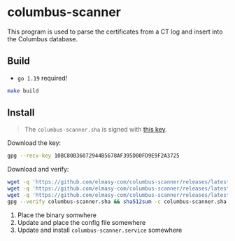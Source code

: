 # columbus-scanner

This program is used to parse the certificates from a CT log and insert into the Columbus database. 

## Build

- `go 1.19` required!

```bash
make build
```

## Install

> The `columbus-scanner.sha` is signed with [this key](https://keys.openpgp.org/vks/v1/by-fingerprint/10BC80B36072944B5678AF395D00FD9E9F2A3725).

Download the key:
```bash
gpg --recv-key 10BC80B36072944B5678AF395D00FD9E9F2A3725
```

Download and verify:
```bash 
wget -q 'https://github.com/elmasy-com/columbus-scanner/releases/latest/download/columbus-scanner' -O columbus-scanner && \
wget -q 'https://github.com/elmasy-com/columbus-scanner/releases/latest/download/columbus-scanner.sha' -O columbus-scanner.sha && \
wget -q 'https://github.com/elmasy-com/columbus-scanner/releases/latest/download/scanner.conf.example' -O scanner.conf && \
gpg --verify columbus-scanner.sha && sha512sum -c columbus-scanner.sha && rm columbus-scanner.sha && chmod +x columbus-scanner
```

1. Place the binary somwhere
2. Update and place the config file somewhere
3. Update and install `columbus-scanner.service` somewhere
